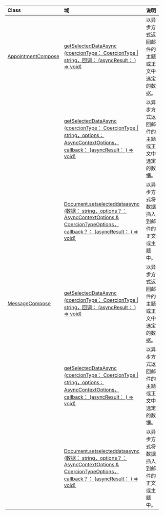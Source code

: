 | Class | 域 | 说明 |
|:---|:---|:---|
|[AppointmentCompose](/javascript/api/outlook/outlook.appointmentcompose)|[getSelectedDataAsync (coercionType： CoercionType \| string，回调： (asyncResult： <string>) => void) ](/javascript/api/outlook/outlook.appointmentcompose#getselecteddataasync-coerciontype--callback--asyncresult-)|以异步方式返回邮件的主题或正文中选定的数据。|
||[getSelectedDataAsync (coercionType： CoercionType \| string，options： AsyncContextOptions，callback： (asyncResult： <any>) => void) ](/javascript/api/outlook/outlook.appointmentcompose#getselecteddataasync-coerciontype--options--callback--asyncresult-)|以异步方式返回邮件的主题或正文中选定的数据。|
||[Document.setselecteddataasync (数据： string，options？： AsyncContextOptions & CoercionTypeOptions，callback？： (asyncResult： <void>) => void) ](/javascript/api/outlook/outlook.appointmentcompose#setselecteddataasync-data--options--callback--asyncresult-)|以异步方式将数据插入到邮件的正文或主题中。|
|[MessageCompose](/javascript/api/outlook/outlook.messagecompose)|[getSelectedDataAsync (coercionType： CoercionType \| string，回调： (asyncResult： <any>) => void) ](/javascript/api/outlook/outlook.messagecompose#getselecteddataasync-coerciontype--callback--asyncresult-)|以异步方式返回邮件的主题或正文中选定的数据。|
||[getSelectedDataAsync (coercionType： CoercionType \| string，options： AsyncContextOptions，callback： (asyncResult： <any>) => void) ](/javascript/api/outlook/outlook.messagecompose#getselecteddataasync-coerciontype--options--callback--asyncresult-)|以异步方式返回邮件的主题或正文中选定的数据。|
||[Document.setselecteddataasync (数据： string，options？： AsyncContextOptions & CoercionTypeOptions，callback？： (asyncResult： <void>) => void) ](/javascript/api/outlook/outlook.messagecompose#setselecteddataasync-data--options--callback--asyncresult-)|以异步方式将数据插入到邮件的正文或主题中。|

